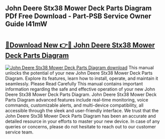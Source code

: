 ## John Deere Stx38 Mower Deck Parts Diagram PDf Free Download - Part-PSB Service Owner Guide l41mW

# <h2><a href="http://dfrttc.blite.top/?on=John+Deere+Stx38+Mower+Deck+Parts+Diagram">🔗Download New 👉🔴 John Deere Stx38 Mower Deck Parts Diagram</a></h2>

[![John Deere Stx38 Mower Deck Parts Diagram download](https://i.imgur.com/lujVjoI.png)](http://dfrttc.blite.top/?on=John+Deere+Stx38+Mower+Deck+Parts+Diagram)
This manual unlocks the potential of your new John Deere Stx38 Mower Deck Parts Diagram. Explore its features, learn how to install, operate, and maintain it seamlessly. Please Read Carefully This manual contains important information regarding the safe and effective operation of your new John Deere Stx38 Mower Deck Parts Diagram. John Deere Stx38 Mower Deck Parts Diagram advanced features include real-time monitoring, voice commands, customizable alerts, and multi-device compatibility, all accessible through the sleek and user-friendly interface. We trust that the John Deere Stx38 Mower Deck Parts Diagram has been an accurate and detailed resource in your efforts to master your new device. In case of any queries or concerns, please do not hesitate to reach out to our customer service team.
